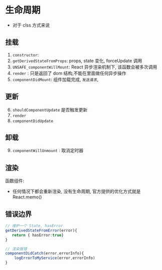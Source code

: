 # 生命周期

-   对于 clss 方式来说

## 挂载

1. `constructor`:
2. `getDerivedStateFromProps`: props, state 变化, forceUpdate 调用
3. `UNSAFE_componentWillMount`: React 异步渲染机制下, 该函数会被多次调用
4. `render` : 只是返回了 dom 结构,不能在里面做任何异步操作
5. `componentDidMount`: 组件加载完成, `发送请求`,

## 更新

6. `shouldComponentUpdate` 是否触发更新
7. `render`
8. `componentDidUpdate`

## 卸载

9. `componentWillUnmount` : 取消定时器

## 渲染

函数组件:

-   任何情况下都会重新渲染, 没有生命周期, 官方提供的优化方式就是 React.memo()

## 错误边界

```ts
// 维护一个 State, hasError
getDerivedStateFromError(error){
   return { hasError:true}
}

// 渲染报错
componentDidCatch(error,errorInfo){
    logErrorToMyService(error,errorInfo)
}
```
